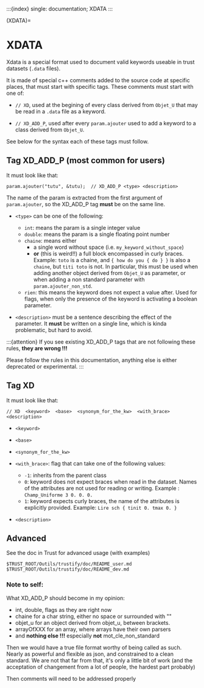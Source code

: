 :::{index} single: documentation; XDATA
:::

(XDATA)=
# XDATA

Xdata is a special format used to document valid keywords useable in trust datasets (`.data` files).

It is made of special c++ comments added to the source code at specific places, that must start with specific tags. These comments must start with one of:

 - `// XD`, used at the begining of every class derived from `Objet_U` that may be read in a `.data` file as a keyword.

 - `// XD_ADD_P`, used after every `param.ajouter` used to add a keyword to a class derived from `Objet_U`.

See below for the syntax each of these tags must follow.

## Tag XD_ADD_P (most common for users)
It must look like that:
```
param.ajouter("tutu", &tutu);  // XD_ADD_P <type> <description>
```
The name of the param is extracted from the first argument of `param.ajouter`, so the XD_ADD_P tag  **must** be on the same line.

- `<type>` can be one of the following:

  - `int`: means the param is a single integer value
  - `double`: means the param is a single floating point number
  - `chaine`: means either 
    - a single word without space (i.e. `my_keyword_without_space`) 
    - **or** (this is weird!!) a full block encompassed in curly braces. Example: `toto` is a chaine, and `{ how do you { do } }` is also a `chaine`, but `titi toto` is not. In particular, this must be used when adding another object derived from `Objet_U` as parameter, or when adding a non standard parameter with `param.ajouter_non_std`.
  - `rien`: this means the keyword does not expect a value after. Used for flags, when only the presence of the keyword is activating a boolean parameter.

- `<description>` must be a sentence describing the effect of the parameter. It **must** be written on a single line, which is kinda problematic, but hard to avoid.

:::{attention}
If you see existing XD_ADD_P tags that are not following these rules, **they are wrong !!!**

Please follow the rules in this documentation, anything else is either deprecated or experimental.
:::




## Tag XD
It must look like that:
```
// XD  <keyword>  <base>  <synonym_for_the_kw>  <with_brace>  <description>
```
- `<keyword>`
- `<base>`
- `<synonym_for_the_kw>`
- `<with_brace>`: flag that can take one of the following values:
  - `-1`: inherits from the parent class
  - `0`: keyword does not expect braces when read in the dataset. Names of the attributes are not used for reading or writing.  Example : `Champ_Uniforme 3 0. 0. 0.`
  - `1`: keyword expects curly braces, the name of the attributes is explicitly provided. Example: `Lire sch { tinit 0. tmax 0. }`

- `<description>`


## Advanced

See the doc in Trust for advanced usage (with examples)
```
$TRUST_ROOT/Outils/trustify/doc/README_user.md
$TRUST_ROOT/Outils/trustify/doc/README_dev.md
```



### Note to self: 

What XD_ADD_P should become in my opinion: 
- int, double, flags as they are right now
- chaine for a char string, either no space or surrounded with ""
- objet_u for an object derived from objet_u, between brackets.
- arrayOfXXX for an array, where arrays have their own parsers
- and **nothing else !!!** especially **not** mot_cle_non_standard

Then we would have a true file format worthy of being called as such. Nearly as powerful and flexible as json, and constrained to a clean standard. We are not that far from that, it's only a little bit of work (and the acceptation of changement from a lot of people, the hardest part probably)

Then comments will need to be addressed properly
